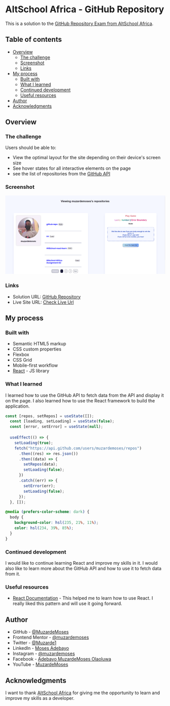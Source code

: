 # AltSchool Africa  - GitHub Repository

This is a solution to the [GitHub Repository Exam from AltSchool Africa](https://www.altschoolafrica.com/).
## Table of contents

- [Overview](#overview)
  - [The challenge](#the-challenge)
  - [Screenshot](#screenshot)
  - [Links](#links)
- [My process](#my-process)
  - [Built with](#built-with)
  - [What I learned](#what-i-learned)
  - [Continued development](#continued-development)
  - [Useful resources](#useful-resources)
- [Author](#author)
- [Acknowledgments](#acknowledgments)



## Overview

### The challenge

Users should be able to:

- View the optimal layout for the site depending on their device's screen size
- See hover states for all interactive elements on the page
- see the list of repositories from the [GitHub API](https://docs.github.com/en/rest/reference/repos#list-repositories-for-the-authenticated-user)

### Screenshot

![](./screenshot.PNG)



### Links

- Solution URL: [GitHub Repository](https://github.com/muzardemoses/github-repo)
- Live Site URL: [Check Live Url](https://git-repo-muzarde.netlify.app/)

## My process


### Built with

- Semantic HTML5 markup
- CSS custom properties
- Flexbox
- CSS Grid
- Mobile-first workflow
- [React](https://reactjs.org/) - JS library


### What I learned

I learned how to use the GitHub API to fetch data from the API and display it on the page. I also learned how to use the React framework to build the application.

```js
const [repos, setRepos] = useState([]);
  const [loading, setLoading] = useState(false);
  const [error, setError] = useState(null);

  useEffect(() => {
    setLoading(true);
    fetch("https://api.github.com/users/muzardemoses/repos")
      .then((res) => res.json())
      .then((data) => {
        setRepos(data);
        setLoading(false);
      })
      .catch((err) => {
        setError(err);
        setLoading(false);
      });
  }, []);
```



```css
@media (prefers-color-scheme: dark) {
  body {
    background-color: hsl(235, 21%, 11%);
    color: hsl(234, 39%, 85%);
  }
}
```


### Continued development

I would like to continue learning React and improve my skills in it. I would also like to learn more about the GitHub API and how to use it to fetch data from it.



### Useful resources

- [React Documentation](https://reactjs.org/docs/getting-started.html) - This helped me to learn how to use React. I really liked this pattern and will use it going forward.

## Author

- GitHub - [@MuzardeMoses](https://github.com/MuzardeMoses)
- Frontend Mentor - [@muzardemoses](https://www.frontendmentor.io/profile/muzardemoses)
- Twitter - [@Muzarde1](https://www.twitter.com/Muzarde1)
- LinkedIn - [Moses Adebayo](https://www.linkedin.com/in/muzardemoses/)
- Instagram - [@muzardemoses](https://www.instagram.com/ademuzardemoses/)
- Facebook - [Adebayo MuzardeMoses Olaoluwa ](https://facebook.com/ademuzardemoses)
- YouTube - [MuzardeMoses](https://www.youtube.com/channel/UCg4W7cbWu6dW_8oJEHWaP9w)


## Acknowledgments


I want to thank [AltSchool Africa](https://www.altschoolafrica.com/) for giving me the opportunity to learn and improve my skills as a developer. 


